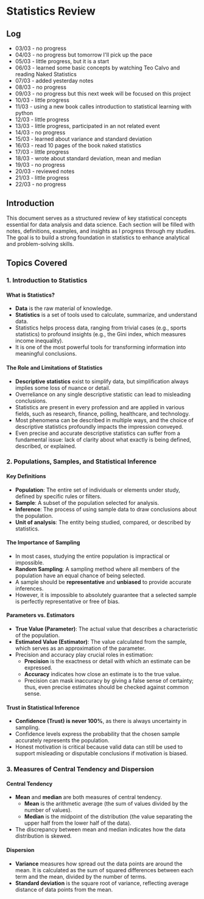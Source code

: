 # Statistics Review

## Log
- 03/03 - no progress
- 04/03 - no progress but tomorrow I'll pick up the pace
- 05/03 - little progress, but it is a start
- 06/03 - learned some basic concepts by watching Teo Calvo and reading Naked Statistics
- 07/03 - added yesterday notes
- 08/03 - no progress
- 09/03 - no progress but this next week will be focused on this project
- 10/03 - little progress
- 11/03 - using a new book calles introduction to statistical learning with python
- 12/03 - little progress
- 13/03 - little progress, participated in an not related event
- 14/03 - no progress
- 15/03 - learned about variance and standard deviation
- 16/03 - read 10 pages of the book naked statistics
- 17/03 - little progress
- 18/03 - wrote about standard deviation, mean and median
- 19/03 - no progress
- 20/03 - reviewed notes
- 21/03 - little progress
- 22/03 - no progress

## Introduction
This document serves as a structured review of key statistical concepts essential for data analysis and data science. Each section will be filled with notes, definitions, examples, and insights as I progress through my studies. The goal is to build a strong foundation in statistics to enhance analytical and problem-solving skills.

## Topics Covered

### 1. Introduction to Statistics

#### What is Statistics?
- **Data** is the raw material of knowledge.
- **Statistics** is a set of tools used to calculate, summarize, and understand data.
- Statistics helps process data, ranging from trivial cases (e.g., sports statistics) to profound insights (e.g., the Gini index, which measures income inequality).
- It is one of the most powerful tools for transforming information into meaningful conclusions.

#### The Role and Limitations of Statistics
- **Descriptive statistics** exist to simplify data, but simplification always implies some loss of nuance or detail.
- Overreliance on any single descriptive statistic can lead to misleading conclusions.
- Statistics are present in every profession and are applied in various fields, such as research, finance, polling, healthcare, and technology.
- Most phenomena can be described in multiple ways, and the choice of descriptive statistics profoundly impacts the impression conveyed.
- Even precise and accurate descriptive statistics can suffer from a fundamental issue: lack of clarity about what exactly is being defined, described, or explained.

### 2. Populations, Samples, and Statistical Inference

#### Key Definitions
- **Population**: The entire set of individuals or elements under study, defined by specific rules or filters.
- **Sample**: A subset of the population selected for analysis.
- **Inference**: The process of using sample data to draw conclusions about the population.
- **Unit of analysis**: The entity being studied, compared, or described by statistics.

#### The Importance of Sampling
- In most cases, studying the entire population is impractical or impossible.
- **Random Sampling**: A sampling method where all members of the population have an equal chance of being selected.
- A sample should be **representative** and **unbiased** to provide accurate inferences.
- However, it is impossible to absolutely guarantee that a selected sample is perfectly representative or free of bias.

#### Parameters vs. Estimators
- **True Value (Parameter)**: The actual value that describes a characteristic of the population.
- **Estimated Value (Estimator)**: The value calculated from the sample, which serves as an approximation of the parameter.
- Precision and accuracy play crucial roles in estimation:
  - **Precision** is the exactness or detail with which an estimate can be expressed.
  - **Accuracy** indicates how close an estimate is to the true value.
  - Precision can mask inaccuracy by giving a false sense of certainty; thus, even precise estimates should be checked against common sense.

#### Trust in Statistical Inference
- **Confidence (Trust) is never 100%**, as there is always uncertainty in sampling.
- Confidence levels express the probability that the chosen sample accurately represents the population.
- Honest motivation is critical because valid data can still be used to support misleading or disputable conclusions if motivation is biased.

### 3. Measures of Central Tendency and Dispersion

#### Central Tendency
- **Mean** and **median** are both measures of central tendency.
  - **Mean** is the arithmetic average (the sum of values divided by the number of values).
  - **Median** is the midpoint of the distribution (the value separating the upper half from the lower half of the data).
- The discrepancy between mean and median indicates how the data distribution is skewed.

#### Dispersion
- **Variance** measures how spread out the data points are around the mean. It is calculated as the sum of squared differences between each term and the mean, divided by the number of terms.
- **Standard deviation** is the square root of variance, reflecting average distance of data points from the mean.
